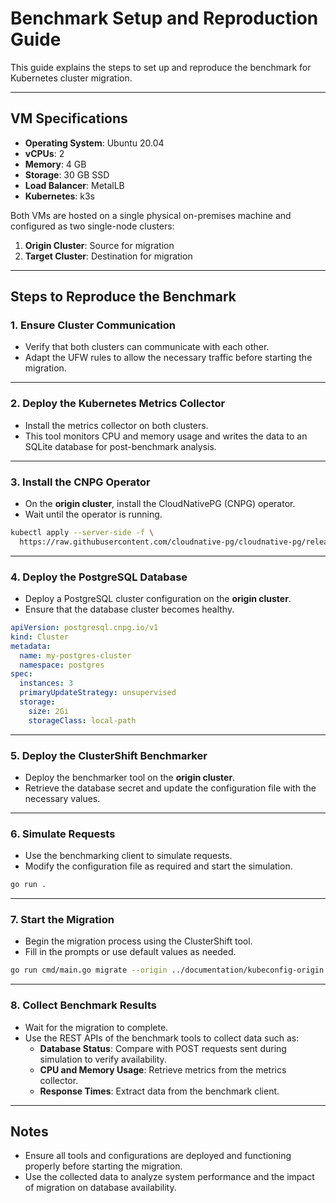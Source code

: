 # Benchmark Setup and Reproduction Guide

This guide explains the steps to set up and reproduce the benchmark for Kubernetes cluster migration.

---

## VM Specifications
- **Operating System**: Ubuntu 20.04
- **vCPUs**: 2
- **Memory**: 4 GB
- **Storage**: 30 GB SSD
- **Load Balancer**: MetalLB
- **Kubernetes**: k3s

Both VMs are hosted on a single physical on-premises machine and configured as two single-node clusters:
1. **Origin Cluster**: Source for migration
2. **Target Cluster**: Destination for migration

---

## Steps to Reproduce the Benchmark

### 1. Ensure Cluster Communication
- Verify that both clusters can communicate with each other.
- Adapt the UFW rules to allow the necessary traffic before starting the migration.

---

### 2. Deploy the Kubernetes Metrics Collector
- Install the metrics collector on both clusters.
- This tool monitors CPU and memory usage and writes the data to an SQLite database for post-benchmark analysis.

---

### 3. Install the CNPG Operator
- On the **origin cluster**, install the CloudNativePG (CNPG) operator.
- Wait until the operator is running.
```bash
kubectl apply --server-side -f \
  https://raw.githubusercontent.com/cloudnative-pg/cloudnative-pg/release-1.25/releases/cnpg-1.25.0.yaml
```
---

### 4. Deploy the PostgreSQL Database
- Deploy a PostgreSQL cluster configuration on the **origin cluster**.
- Ensure that the database cluster becomes healthy.
```yaml
apiVersion: postgresql.cnpg.io/v1
kind: Cluster
metadata:
  name: my-postgres-cluster
  namespace: postgres
spec:
  instances: 3
  primaryUpdateStrategy: unsupervised
  storage:
    size: 2Gi
    storageClass: local-path
```

---

### 5. Deploy the ClusterShift Benchmarker
- Deploy the benchmarker tool on the **origin cluster**.
- Retrieve the database secret and update the configuration file with the necessary values.

---

### 6. Simulate Requests
- Use the benchmarking client to simulate requests.
- Modify the configuration file as required and start the simulation.
```bash
go run .
```

---

### 7. Start the Migration
- Begin the migration process using the ClusterShift tool.
- Fill in the prompts or use default values as needed.
```bash
go run cmd/main.go migrate --origin ../documentation/kubeconfig-origin.yml --target ../documentation/kubeconfig-target.yml
```

---

### 8. Collect Benchmark Results
- Wait for the migration to complete.
- Use the REST APIs of the benchmark tools to collect data such as:
  - **Database Status**: Compare with POST requests sent during simulation to verify availability.
  - **CPU and Memory Usage**: Retrieve metrics from the metrics collector.
  - **Response Times**: Extract data from the benchmark client.

---

## Notes
- Ensure all tools and configurations are deployed and functioning properly before starting the migration.
- Use the collected data to analyze system performance and the impact of migration on database availability.

